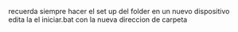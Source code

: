 recuerda siempre hacer el set up del folder en un nuevo dispositivo <br>
edita la el iniciar.bat con la nueva direccion de carpeta
